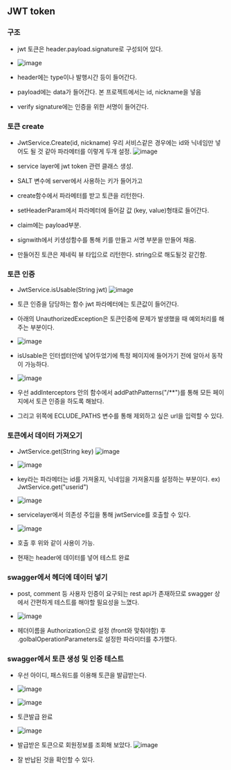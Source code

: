 ## JWT token

### 구조

- jwt 토큰은 header.payload.signature로 구성되어 있다.
- ![image](https://user-images.githubusercontent.com/38865267/73341123-5924eb80-42bf-11ea-8c5f-62f6b1115fe5.png)

- header에는 type이나 발행시간 등이 들어간다.

- payload에는 data가 들어간다. 본 프로젝트에서는 id, nickname을 넣음

- verify signature에는 인증을 위한 서명이 들어간다.

### 토큰 create

- JwtService.Create(id, nickname) 우리 서비스같은 경우에는 id와 닉네임만 넣어도 될 것 같아 파라메터를 이렇게 두개 설정.
![image](https://user-images.githubusercontent.com/38865267/73341679-77d7b200-42c0-11ea-8111-e23b3304f572.png)

- service layer에 jwt token 관련 클래스 생성.
- SALT 변수에 server에서 사용하는 키가 들어가고
- create함수에서 파라메터를 받고 토큰을 리턴한다.
- setHeaderParam에서 파라메터에 들어갈 값 (key, value)형태로 들어간다.
- claim에는 payload부분.
- signwith에서 키생성함수를 통해 키를 만들고 서명 부분을 만들어 채움.
- 만들어진 토큰은 제네릭 뷰 타입으로 리턴한다. string으로 해도될것 같긴함.

### 토큰 인증

- JwtService.isUsable(String jwt)
![image](https://user-images.githubusercontent.com/38865267/73408621-240cad80-4340-11ea-9031-e54743d75094.png)

- 토큰 인증을 담당하는 함수 jwt 파라메터에는 토큰값이 들어간다.
- 아래의 UnauthorizedException은 토큰인증에 문제가 발생했을 때 예외처리를 해주는 부분이다.

- ![image](https://user-images.githubusercontent.com/38865267/73408896-f4aa7080-4340-11ea-93a3-5b2af2b8fc2d.png)

- isUsable은 인터셉터안에 넣어두었기에 특정 페이지에 들어가기 전에 알아서 동작이 가능하다.

- ![image](https://user-images.githubusercontent.com/38865267/73408999-523ebd00-4341-11ea-8166-7e73671edbf5.png)

- 우선 addInterceptors 안의 함수에서 addPathPatterns("/**")를 통해 모든 페이지에서 토큰 인증을 하도록 해놨다.
- 그리고 위쪽에 ECLUDE_PATHS 변수를 통해 제외하고 싶은 url을 입력할 수 있다.

### 토큰에서 데이터 가져오기

- JwtService.get(String key)
![image](https://user-images.githubusercontent.com/38865267/73409379-6df69300-4342-11ea-9e31-57871645b151.png)

- ![image](https://user-images.githubusercontent.com/38865267/73341123-5924eb80-42bf-11ea-8c5f-62f6b1115fe5.png)

- key라는 파라메터는 id를 가져올지, 닉네임을 가져올지를 설정하는 부분이다. ex) JwtService.get("userid")

- ![image](https://user-images.githubusercontent.com/38865267/73409716-6daac780-4343-11ea-9e83-175423a22fa8.png)

- servicelayer에서 의존성 주입을 통해 jwtService를 호출할 수 있다.

- ![image](https://user-images.githubusercontent.com/38865267/73409918-02adc080-4344-11ea-9d7c-83dcc1a92d30.png)

- 호출 후 위와 같이 사용이 가능.
- 현재는 header에 데이터를 넣어 테스트 완료

### swagger에서 헤더에 데이터 넣기

- post, comment 등 사용자 인증이 요구되는 rest api가 존재하므로 swagger 상에서 간편하게 테스트를 해야할 필요성을 느꼈다.

- ![image](https://user-images.githubusercontent.com/38865267/74490662-9bc80400-4f0c-11ea-9d82-db04142f7cd0.png)

- 헤더이름을 Authorization으로 설정 (front와 맞춰야함) 후 .golbalOperationParameters로 설정한 파라미터를 추가했다.

### swagger에서 토큰 생성 및 인증 테스트

- 우선 아이디, 패스워드를 이용해 토큰을 발급받는다.
- ![image](https://user-images.githubusercontent.com/38865267/74491393-c2873a00-4f0e-11ea-8468-86f0debb3d36.png)

- ![image](https://user-images.githubusercontent.com/38865267/74491445-e480bc80-4f0e-11ea-8172-54dee735f60e.png)

- 토큰발급 완료

- ![image](https://user-images.githubusercontent.com/38865267/74491520-31fd2980-4f0f-11ea-839b-1dbfd0ac42d2.png)

- 발급받은 토큰으로 회원정보를 조회해 보았다.
![image](https://user-images.githubusercontent.com/38865267/74491553-4ccf9e00-4f0f-11ea-8784-b222037de8ae.png)

- 잘 반납된 것을 확인할 수 있다.
